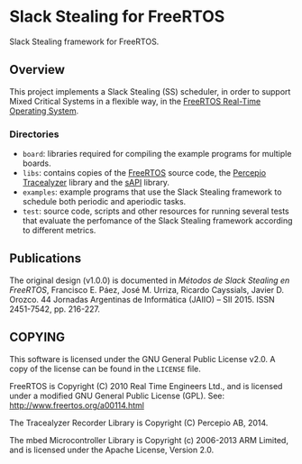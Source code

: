 # Slack Stealing for FreeRTOS
Slack Stealing framework for FreeRTOS.

## Overview
This project implements a Slack Stealing (SS) scheduler, in order to support Mixed Critical Systems in a flexible way, in the [FreeRTOS Real-Time Operating System](http://www.freertos.org).

### Directories
* `board`: libraries required for compiling the example programs for multiple boards.
* `libs`: contains copies of the [FreeRTOS](http://www.freertos.org) source code, the [Percepio Tracealyzer](https://percepio.com/tz/) library and the [sAPI](https://github.com/epernia/sAPI) library.
* `examples`: example programs that use the Slack Stealing framework to schedule both periodic and aperiodic tasks.
* `test`: source code, scripts and other resources for running several tests that evaluate the perfomance of the Slack Stealing framework according to different metrics.

## Publications
The original design (v1.0.0) is documented in *Métodos de Slack Stealing en FreeRTOS*, Francisco E. Páez, José M. Urriza, Ricardo Cayssials, Javier D. Orozco. 44 Jornadas Argentinas de Informática (JAIIO) – SII 2015. ISSN 2451-7542, pp. 216-227.

## COPYING
This software is licensed under the GNU General Public License v2.0. A copy of the license can be found in the `LICENSE` file.

FreeRTOS is Copyright (C) 2010 Real Time Engineers Ltd., and is licensed under a modified GNU General Public License (GPL). See: http://www.freertos.org/a00114.html

The Tracealyzer Recorder Library is Copyright (C) Percepio AB, 2014.

The mbed Microcontroller Library is Copyright (c) 2006-2013 ARM Limited, and is licensed under the Apache License, Version 2.0.

